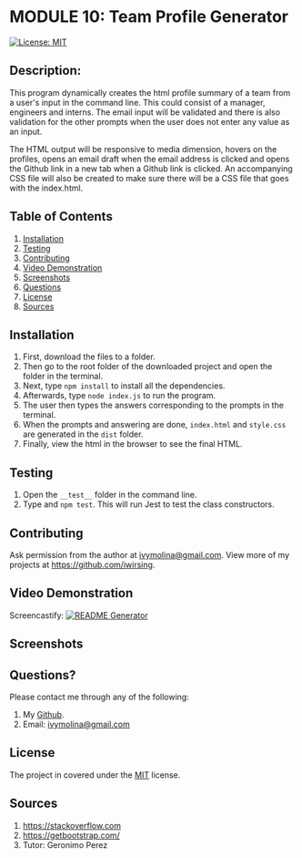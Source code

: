 # MODULE 10: Team Profile Generator
[![License: MIT](https://img.shields.io/badge/License-MIT-yellow.svg)](https://opensource.org/licenses/MIT)

##  Description:

This program dynamically creates the html profile summary of a team from a user's input in the command line. This could consist of a manager, engineers and interns. The email input will be validated and there is also validation for the other prompts when the user does not enter any value as an input.

The HTML output will be responsive to media dimension, hovers on the profiles, opens an email draft when the email address is clicked and opens the Github link in a new tab when a Github link is clicked. An accompanying CSS file will also be created to make sure there will be a CSS file that goes with the index.html.

##  Table of Contents 
1. [Installation](#installation)
2. [Testing](#test) 
3. [Contributing](#contributing)
4. [Video Demonstration](#test)
5. [Screenshots](#screenshots)
6. [Questions](#questions)
7. [License](#license)
8. [Sources](#sources)


## Installation

1. First, download the files to a folder. 
2. Then go to the root folder of the downloaded project and open the folder in the terminal.
3. Next, type `npm install` to install all the dependencies.
4. Afterwards, type `node index.js` to run the program. 
5. The user then types the answers corresponding to the prompts in the terminal. 
6. When the prompts and answering are done, `index.html` and `style.css` are generated in the `dist` folder. 
7. Finally, view the html in the browser to see the final HTML.


## Testing

1. Open the `__test__` folder in the command line.
2. Type and `npm test`. This will run Jest to test the class constructors.

## Contributing 

Ask permission from the author at ivymolina@gmail.com. View more of my projects at https://github.com/iwirsing. 

## Video Demonstration
Screencastify:
[![README Generator](./utils/images/READMEGenerator.png)](https://drive.google.com/file/d/1e8RSz7mW5LhxNpl5Rf0J1DgEN5VcrY55/view)

## Screenshots



## Questions? 

Please contact me through any of the following:

1. My [Github](https://github.com/iwirsing).
2. Email: <a href="mailto:ivymolina@gmail.com">ivymolina@gmail.com</a>

## License

The project in covered under the [MIT](https://opensource.org/licenses/MIT) license.

## Sources
1. https://stackoverflow.com
2. https://getbootstrap.com/
3. Tutor: Geronimo Perez



